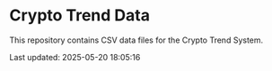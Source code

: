 # Crypto Trend Data

This repository contains CSV data files for the Crypto Trend System.

Last updated: 2025-05-20 18:05:16
